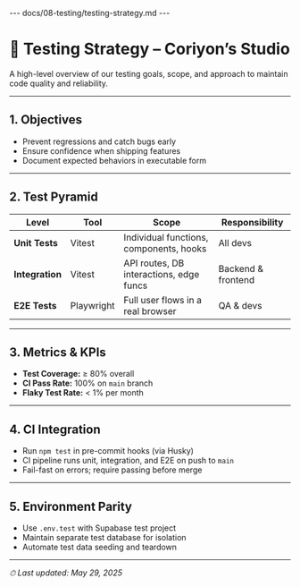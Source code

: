--- docs/08-testing/testing-strategy.md ---
# 🧠 Testing Strategy – Coriyon’s Studio

A high-level overview of our testing goals, scope, and approach to maintain code quality and reliability.

---

## 1. Objectives

* Prevent regressions and catch bugs early  
* Ensure confidence when shipping features  
* Document expected behaviors in executable form  

---

## 2. Test Pyramid

| Level           | Tool        | Scope                                    | Responsibility        |
| --------------- | ----------- | ---------------------------------------- | --------------------- |
| **Unit Tests**  | Vitest      | Individual functions, components, hooks  | All devs              |
| **Integration** | Vitest      | API routes, DB interactions, edge funcs  | Backend & frontend    |
| **E2E Tests**   | Playwright  | Full user flows in a real browser        | QA & devs             |

---

## 3. Metrics & KPIs

* **Test Coverage:** ≥ 80% overall  
* **CI Pass Rate:** 100% on `main` branch  
* **Flaky Test Rate:** < 1% per month  

---

## 4. CI Integration

* Run `npm test` in pre-commit hooks (via Husky)  
* CI pipeline runs unit, integration, and E2E on push to `main`  
* Fail-fast on errors; require passing before merge  

---

## 5. Environment Parity

* Use `.env.test` with Supabase test project  
* Maintain separate test database for isolation  
* Automate test data seeding and teardown  

---

_⏱ Last updated: May 29, 2025_